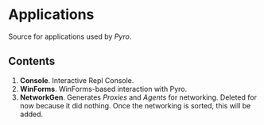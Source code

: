 # Applications
Source for applications used by _Pyro_.

## Contents
1. **Console**. Interactive Repl Console.
1. **WinForms**. WinForms-based interaction with Pyro.
1. **NetworkGen**. Generates _Proxies_ and _Agents_ for networking. Deleted for now because it did nothing. Once the networking is sorted, this will be added.

